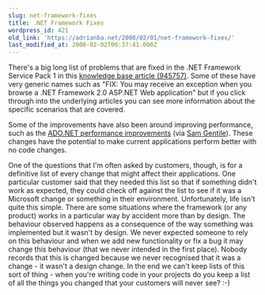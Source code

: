 ```yaml
---
slug: net-framework-fixes
title: .NET Framework Fixes
wordpress_id: 421
old_link: 'https://adrianba.net/2008/02/01/net-framework-fixes/'
last_modified_at: 2008-02-02T06:37:41.000Z
---
```


There's a big long list of problems that are fixed in the .NET Framework Service Pack 1 in this [knowledge base article (945757)](http://support.microsoft.com/kb/945757). Some of these have very generic names such as "FIX: You may receive an exception when you browse a .NET Framework 2.0 ASP.NET Web application" but if you click through into the underlying articles you can see more information about the specific scenarios that are covered.

 

Some of the improvements have also been around improving performance, such as the [ADO.NET performance improvements](http://blogs.msdn.com/adonet/archive/2008/01/28/ado-net-performance-improvements-with-the-net-framework-2-0-sp1.aspx) (via [Sam Gentile](http://samgentile.com/blogs/samgentile/archive/2008/01/31/new-and-notable-221.aspx)). These changes have the potential to make current applications perform better with no code changes.

 

One of the questions that I'm often asked by customers, though, is for a definitive list of every change that might affect their applications. One particular customer said that they needed this list so that if something didn't work as expected, they could check off against the list to see if it was a Microsoft change or something in their environment. Unfortunately, life isn't quite this simple. There are some situations where the framework (or any product) works in a particular way by accident more than by design. The behaviour observed happens as a consequence of the way something was implemented but it wasn't by design. We never expected someone to rely on this behaviour and when we add new functionality or fix a bug it may change this behaviour (that we never intended in the first place). Nobody records that this is changed because we never recognised that it was a change - it wasn't a design change. In the end we can't keep lists of this sort of thing - when you're writing code in your projects do you keep a list of all the things you changed that your customers will never see? :-)
